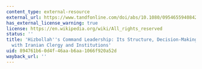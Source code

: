 ```yaml
---
content_type: external-resource
external_url: https://www.tandfonline.com/doi/abs/10.1080/09546559408427263
has_external_license_warning: true
license: https://en.wikipedia.org/wiki/All_rights_reserved
status: ''
title: 'Hizbollah''s Command Leadership: Its Structure, Decision-Making and Relationship
  with Iranian Clergy and Institutions'
uid: 894761b6-0d4f-46aa-b6aa-1066f920a52d
wayback_url: ''
---
```

